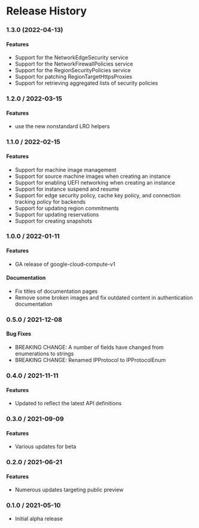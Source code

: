 # Release History

### 1.3.0 (2022-04-13)

#### Features

* Support for the NetworkEdgeSecurity service
* Support for the NetworkFirewallPolicies service
* Support for the RegionSecurityPolicies service
* Support for patching RegionTargetHttpsProxies
* Support for retrieving aggregated lists of security policies

### 1.2.0 / 2022-03-15

#### Features

* use the new nonstandard LRO helpers

### 1.1.0 / 2022-02-15

#### Features

* Support for machine image management
* Support for source machine images when creating an instance
* Support for enabling UEFI networking when creating an instance
* Support for instance suspend and resume
* Support for edge security policy, cache key policy, and connection tracking policy for backends
* Support for updating region commitments
* Support for updating reservations
* Support for creating snapshots

### 1.0.0 / 2022-01-11

#### Features

* GA release of google-cloud-compute-v1

#### Documentation

* Fix titles of documentation pages
* Remove some broken images and fix outdated content in authentication documentation

### 0.5.0 / 2021-12-08

#### Bug Fixes

* BREAKING CHANGE: A number of fields have changed from enumerations to strings
* BREAKING CHANGE: Renamed IPProtocol to IPProtocolEnum

### 0.4.0 / 2021-11-11

#### Features

* Updated to reflect the latest API definitions

### 0.3.0 / 2021-09-09

#### Features

* Various updates for beta

### 0.2.0 / 2021-06-21

#### Features

* Numerous updates targeting public preview

### 0.1.0 / 2021-05-10

* Initial alpha release
